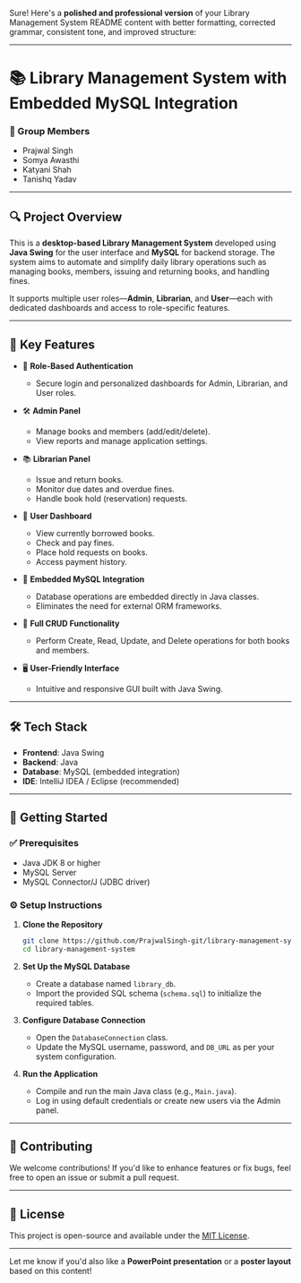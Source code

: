 Sure! Here's a **polished and professional version** of your Library Management System README content with better formatting, corrected grammar, consistent tone, and improved structure:

---

# 📚 Library Management System with Embedded MySQL Integration

### 👥 Group Members

* Prajwal Singh
* Somya Awasthi
* Katyani Shah
* Tanishq Yadav

---

## 🔍 Project Overview

This is a **desktop-based Library Management System** developed using **Java Swing** for the user interface and **MySQL** for backend storage. The system aims to automate and simplify daily library operations such as managing books, members, issuing and returning books, and handling fines.

It supports multiple user roles—**Admin**, **Librarian**, and **User**—each with dedicated dashboards and access to role-specific features.

---

## 🎯 Key Features

* 🔐 **Role-Based Authentication**

  * Secure login and personalized dashboards for Admin, Librarian, and User roles.

* 🛠️ **Admin Panel**

  * Manage books and members (add/edit/delete).
  * View reports and manage application settings.

* 📚 **Librarian Panel**

  * Issue and return books.
  * Monitor due dates and overdue fines.
  * Handle book hold (reservation) requests.

* 👤 **User Dashboard**

  * View currently borrowed books.
  * Check and pay fines.
  * Place hold requests on books.
  * Access payment history.

* 💾 **Embedded MySQL Integration**

  * Database operations are embedded directly in Java classes.
  * Eliminates the need for external ORM frameworks.

* 🔄 **Full CRUD Functionality**

  * Perform Create, Read, Update, and Delete operations for both books and members.

* 🖥️ **User-Friendly Interface**

  * Intuitive and responsive GUI built with Java Swing.

---

## 🛠️ Tech Stack

* **Frontend**: Java Swing
* **Backend**: Java
* **Database**: MySQL (embedded integration)
* **IDE**: IntelliJ IDEA / Eclipse (recommended)

---

## 🚀 Getting Started

### ✅ Prerequisites

* Java JDK 8 or higher
* MySQL Server
* MySQL Connector/J (JDBC driver)

### ⚙️ Setup Instructions

1. **Clone the Repository**

   ```bash
   git clone https://github.com/PrajwalSingh-git/library-management-system.git
   cd library-management-system
   ```

2. **Set Up the MySQL Database**

   * Create a database named `library_db`.
   * Import the provided SQL schema (`schema.sql`) to initialize the required tables.

3. **Configure Database Connection**

   * Open the `DatabaseConnection` class.
   * Update the MySQL username, password, and `DB_URL` as per your system configuration.

4. **Run the Application**

   * Compile and run the main Java class (e.g., `Main.java`).
   * Log in using default credentials or create new users via the Admin panel.

---

## 🤝 Contributing

We welcome contributions! If you'd like to enhance features or fix bugs, feel free to open an issue or submit a pull request.

---

## 📄 License

This project is open-source and available under the [MIT License](LICENSE).

---

Let me know if you'd also like a **PowerPoint presentation** or a **poster layout** based on this content!

